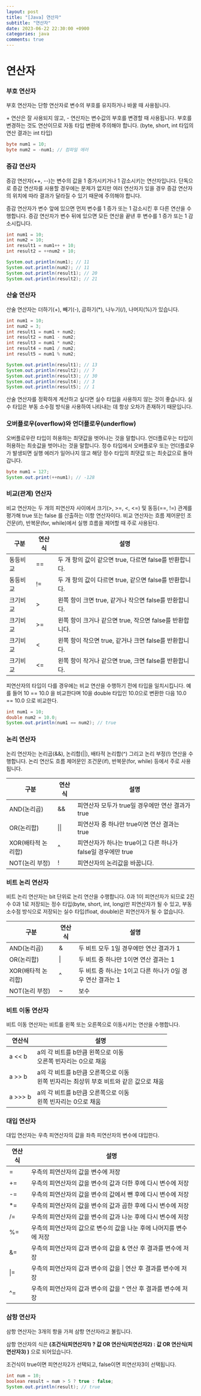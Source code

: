 ```yaml
---
layout: post
title: "[Java] 연산자"
subtitle: "연산자"
date: 2023-06-22 22:30:00 +0900
categories: java
comments: true
---
```


# 연산자

### 부호 연산자

부호 연산자는 단항 연산자로 변수의 부호를 유지하거나 바꿀 때 사용됩니다.

\+ 연산은 잘 사용되지 않고, - 연산자는 변수값의 부호를 변경할 때 사용됩니다. 부호를 변경하는 것도 연산이므로 자동 타입 변환에 주의해야 합니다. (byte, short, int 타입의 연산 결과는 int 타입)

```java
byte num1 = 10;
byte num2 = -num1; // 컴파일 에러
```

### 증감 연산자

증감 연산자(++, --)는 변수의 값을 1 증가시키거나 1 감소시키는 연산자입니다. 단독으로 증감 연산자를 사용할 경우에는 문제가 없지만 여러 연산자가 있을 경우 증감 연산자의 위치에 따라 결과가 달라질 수 있기 때문에 주의해야 합니다.

증감 연산자가 변수 앞에 있으면 먼저 변수를 1 증가 또는 1 감소시킨 후 다른 연산을 수행합니다. 증감 연산자가 변수 뒤에 있으면 모든 연산을 끝낸 후 변수를 1 증가 또는 1 감소시킵니다.

```java
int num1 = 10;
int num2 = 10;
int result1 = num1++ + 10;
int result2 = ++num2 + 10;

System.out.println(num1); // 11
System.out.println(num2); // 11
System.out.println(result1); // 20
System.out.println(result2); // 21
```

### 산술 연산자

산술 연산자는 더하기(+), 빼기(-), 곱하기(\*), 나누기(/), 나머지(%)가 있습니다.

```java
int num1 = 10;
int num2 = 3;
int result1 = num1 + num2;
int result2 = num1 - num2;
int result3 = num1 * num2;
int result4 = num1 / num2;
int result5 = num1 % num2;

System.out.println(result1); // 13
System.out.println(result2); // 7
System.out.println(result3); // 30
System.out.println(result4); // 3
System.out.println(result5); // 1
```

산술 연산자를 정확하게 계산하고 싶다면 실수 타입을 사용하지 않는 것이 좋습니다. 실수 타입은 부동 소수점 방식을 사용하여 나타내는 데 항상 오차가 존재하기 때문입니다.

### 오버플로우(overflow)와 언더플로우(underflow)

오버플로우란 타입이 허용하는 최댓값을 벗어나는 것을 말합니다. 언더플로우는 타입이 허용하는 최솟값을 벗어나는 것을 말합니다. 정수 타입에서 오버플로우 또는 언더플로우가 발생되면 실행 에러가 일어나지 않고 해당 정수 타입의 최댓값 또는 최솟값으로 돌아갑니다.

```java
byte num1 = 127;
System.out.print(++num1); // -128
```

### 비교(관계) 연산자

비교 연산자는 두 개의 피연산자 사이에서 크기(>, >=, <, <=) 및 동등(==, !=) 관계를 평가해 true 또는 false 를 산출하는 이항 연산자이다. 비교 연산자는 흐름 제어문인 조건문(if), 반복문(for, while)에서 실행 흐름을 제어할 때 주로 사용된다.

| 구분     | 연산식 | 설명                                                     |
| -------- | ------ | -------------------------------------------------------- |
| 동등비교 | ==     | 두 개 항의 값이 같으면 true, 다르면 false를 반환합니다.  |
| 동등비교 | !=     | 두 개 항의 값이 다르면 true, 같으면 false를 반환합니다.  |
| 크기비교 | >      | 왼쪽 항이 크면 true, 같거나 작으면 false를 반환합니다.   |
| 크기비교 | >=     | 왼쪽 항이 크거나 같으면 true, 작으면 false를 반환합니다. |
| 크기비교 | <      | 왼쪽 항이 작으면 true, 같거나 크면 false를 반환합니다.   |
| 크기비교 | <=     | 왼쪽 항이 작거나 같으면 true, 크면 false를 반환합니다.   |

피연산자의 타입이 다를 경우에는 비교 연산을 수행하기 전에 타입을 일치시킵니다. 예를 들어 10 == 10.0 을 비교한다며 10을 double 타입인 10.0으로 변환한 다음 10.0 == 10.0 으로 비교한다.

```java
int num1 = 10;
double num2 = 10.0;
System.out.println(num1 == num2); // true
```

### 논리 연산자

논리 연산자는 논리곱(&&), 논리합(||), 배타적 논리합(^) 그리고 논리 부정(!) 연산을 수행합니다. 논리 연산도 흐름 제어문인 조건문(if), 반복문(for, while) 등에서 주로 사용됩니다.

| 구분               | 연산식 | 설명                                                         |
| ------------------ | ------ | ------------------------------------------------------------ |
| AND(논리곱)        | &&     | 피연산자 모두가 true일 경우에만 연산 결과가 true             |
| OR(논리합)         | \|\|   | 피연산자 중 하나만 true이면 연산 결과는 true                 |
| XOR(배타적 논리합) | ^      | 피연산자가 하나는 true이고 다른 하나가 false일 경우에만 true |
| NOT(논리 부정)     | !      | 피연산자의 논리값을 바꿉니다.                                |

### 비트 논리 연산자

비트 논리 연산자는 bit 단위로 논리 연산을 수행합니다. 0과 1이 피연산자가 되므로 2진수 0과 1로 저장되는 정수 타입(byte, short, int, long)만 피연산자가 될 수 있고, 부동 소수점 방식으로 저장되는 실수 타입(float, double)은 피연산자가 될 수 없습니다.

| 구분               | 연산식 | 설명                                                       |
| ------------------ | ------ | ---------------------------------------------------------- |
| AND(논리곱)        | &      | 두 비트 모두 1일 경우에만 연산 결과가 1                    |
| OR(논리합)         | \|     | 두 비트 중 하나만 1이면 연산 결과는 1                      |
| XOR(배타적 논리합) | ^      | 두 비트 중 하나는 1이고 다른 하나가 0일 경우 연산 결과는 1 |
| NOT(논리 부정)     | ~      | 보수                                                       |

### 비트 이동 연산자

비트 이동 연산자는 비트를 왼쪽 또는 오른쪽으로 이동시키는 연산을 수행합니다.

| 연산식  | 설명                                                                                     |
| ------- | ---------------------------------------------------------------------------------------- |
| a << b  | a의 각 비트를 b만큼 왼쪽으로 이동<br>오른쪽 빈자리는 0으로 채움                          |
| a >> b  | a의 각 비트를 b만큼 오른쪽으로 이동<br>왼쪽 빈자리는 최상위 부호 비트와 같은 값으로 채움 |
| a >>> b | a의 각 비트를 b만큼 오른쪽으로 이동<br>왼쪽 빈자리는 0으로 채움                          |

### 대입 연산자

대입 연산자는 우측 피연산자의 값을 좌측 피연산자의 변수에 대입한다.

| 연산식 | 설명                                                                |
| ------ | ------------------------------------------------------------------- |
| =      | 우측의 피연산자의 값을 변수에 저장                                  |
| +=     | 우측의 피연산자의 값을 변수의 값과 더한 후에 다시 변수에 저장       |
| -=     | 우측의 피연산자의 값을 변수의 값에서 뺀 후에 다시 변수에 저장       |
| \*=    | 우측의 피연산자의 값을 변수의 값과 곱한 후에 다시 변수에 저장       |
| /=     | 우측의 피연산자의 값을 변수의 값과 나눈 후에 다시 변수에 저장       |
| %=     | 우측의 피연산자의 값으로 변수의 값을 나눈 후에 나머지를 변수에 저장 |
| &=     | 우측의 피연산자의 값과 변수의 값을 & 연산 후 결과를 변수에 저장     |
| \|=    | 우측의 피연산자의 값과 변수의 값을 \| 연산 후 결과를 변수에 저장    |
| ^=     | 우측의 피연산자의 값과 변수의 값을 ^ 연산 후 결과를 변수에 저장     |

### 삼항 연산자

삼항 연산자는 3개의 항을 가져 삼항 연산자라고 불립니다.

삼항 연산자의 식은 **(조건식(피연산자1) ? 값 OR 연산식(피연산자2) : 값 OR 연산식(피연산자3) )** 으로 되어있습니다.

조건식이 true이면 피연산자2가 선택되고, false이면 피연산자3이 선택됩니다.

```java
int num = 10;
boolean result = num > 5 ? true : false;
System.out.println(result); // true
```
